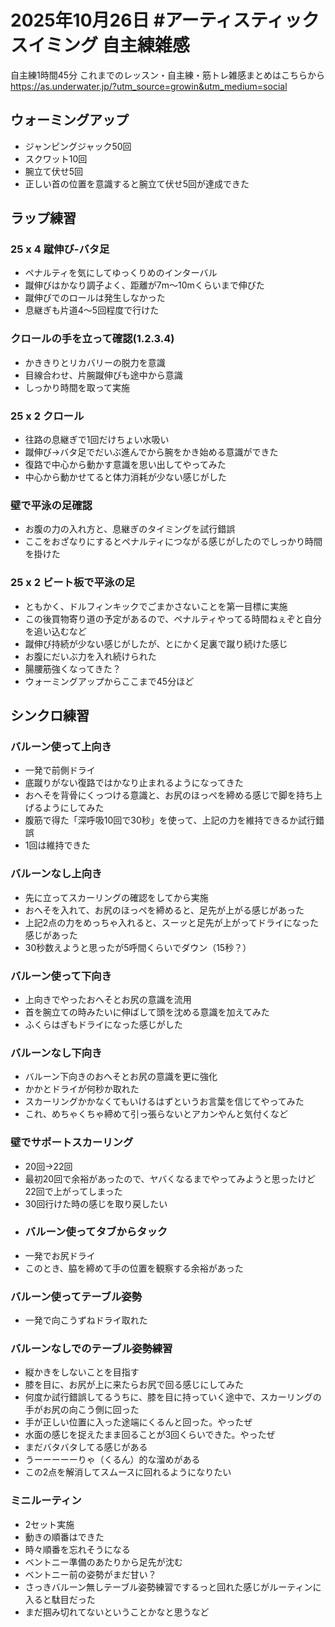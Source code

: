 # 2025年10月26日 #アーティスティックスイミング 自主練雑感
自主練1時間45分
これまでのレッスン・自主練・筋トレ雑感まとめはこちらから  
https://as.underwater.jp/?utm_source=growin&utm_medium=social  
## ウォーミングアップ
- ジャンピングジャック50回
- スクワット10回
- 腕立て伏せ5回
- 正しい首の位置を意識すると腕立て伏せ5回が達成できた
## ラップ練習
### 25 x 4 蹴伸び-バタ足
- ペナルティを気にしてゆっくりめのインターバル
- 蹴伸びはかなり調子よく、距離が7m～10mくらいまで伸びた
- 蹴伸びでのロールは発生しなかった
- 息継ぎも片道4～5回程度で行けた
### クロールの手を立って確認(1.2.3.4)
- かききりとリカバリーの脱力を意識
- 目線合わせ、片腕蹴伸びも途中から意識
- しっかり時間を取って実施
### 25 x 2 クロール
- 往路の息継ぎで1回だけちょい水吸い
- 蹴伸び→バタ足でだいぶ進んでから腕をかき始める意識ができた
- 復路で中心から動かす意識を思い出してやってみた
- 中心から動かせてると体力消耗が少ない感じがした
### 壁で平泳の足確認
- お腹の力の入れ方と、息継ぎのタイミングを試行錯誤
- ここをおざなりにするとペナルティにつながる感じがしたのでしっかり時間を掛けた
### 25 x 2 ビート板で平泳の足
- ともかく、ドルフィンキックでごまかさないことを第一目標に実施
- この後買物寄り道の予定があるので、ペナルティやってる時間ねぇぞと自分を追い込むなど
- 蹴伸び持続が少ない感じがしたが、とにかく足裏で蹴り続けた感じ
- お腹にだいぶ力を入れ続けられた
- 腸腰筋強くなってきた？
- ウォーミングアップからここまで45分ほど
## シンクロ練習
### バルーン使って上向き
- 一発で前側ドライ
- 底蹴りがない復路ではかなり止まれるようになってきた
- おへそを背骨にくっつける意識と、お尻のほっぺを締める感じで脚を持ち上げるようにしてみた
- 腹筋で得た「深呼吸10回で30秒」を使って、上記の力を維持できるか試行錯誤
- 1回は維持できた
### バルーンなし上向き
- 先に立ってスカーリングの確認をしてから実施
- おへそを入れて、お尻のほっぺを締めると、足先が上がる感じがあった
- 上記2点の力をめっちゃ入れると、スーッと足先が上がってドライになった感じがあった
- 30秒数えようと思ったが5呼間くらいでダウン（15秒？）
### バルーン使って下向き
- 上向きでやったおへそとお尻の意識を流用
- 首を腕立ての時みたいに伸ばして頭を沈める意識を加えてみた
- ふくらはぎもドライになった感じがした
### バルーンなし下向き
- バルーン下向きのおへそとお尻の意識を更に強化
- かかとドライが何秒か取れた
- スカーリングかかなくてもいけるはずというお言葉を信じてやってみた
- これ、めちゃくちゃ締めて引っ張らないとアカンやんと気付くなど
### 壁でサポートスカーリング
- 20回→22回
- 最初20回で余裕があったので、ヤバくなるまでやってみようと思ったけど22回で上がってしまった
- 30回行けた時の感じを取り戻したい
- ### バルーン使ってタブからタック
- 一発でお尻ドライ
- このとき、脇を締めて手の位置を観察する余裕があった
### バルーン使ってテーブル姿勢
- 一発で向こうずねドライ取れた
### バルーンなしでのテーブル姿勢練習
- 縦かきをしないことを目指す
- 膝を目に、お尻が上に来たらお尻で回る感じにしてみた
- 何度か試行錯誤してるうちに、膝を目に持っていく途中で、スカーリングの手がお尻の向こう側に回った
- 手が正しい位置に入った途端にくるんと回った。やったぜ
- 水面の感じを捉えたまま回ることが3回くらいできた。やったぜ
- まだバタバタしてる感じがある
- うーーーーーりゃ（くるん）的な溜めがある
- この2点を解消してスムースに回れるようになりたい
### ミニルーティン
- 2セット実施
- 動きの順番はできた
- 時々順番を忘れそうになる
- ベントニー準備のあたりから足先が沈む
- ベントニー前の姿勢がまだ甘い？
- さっきバルーン無しテーブル姿勢練習でするっと回れた感じがルーティンに入ると駄目だった
- まだ掴み切れてないということかなと思うなど